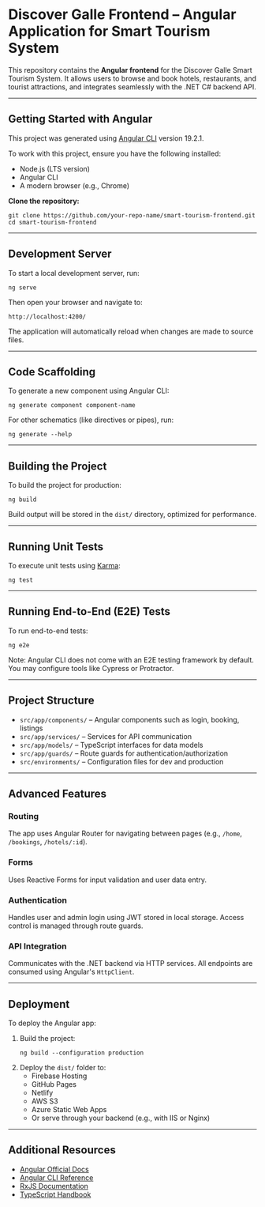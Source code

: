# Discover Galle Frontend – Angular Application for Smart Tourism System

This repository contains the **Angular frontend** for the Discover Galle Smart Tourism System. It allows users to browse and book hotels, restaurants, and tourist attractions, and integrates seamlessly with the .NET C# backend API.

---

## Getting Started with Angular

This project was generated using [Angular CLI](https://github.com/angular/angular-cli) version 19.2.1.

To work with this project, ensure you have the following installed:

- Node.js (LTS version)
- Angular CLI  
- A modern browser (e.g., Chrome)

**Clone the repository:**
```
git clone https://github.com/your-repo-name/smart-tourism-frontend.git
cd smart-tourism-frontend
```

---

## Development Server

To start a local development server, run:
```
ng serve
```

Then open your browser and navigate to:
```
http://localhost:4200/
```

The application will automatically reload when changes are made to source files.

---

## Code Scaffolding

To generate a new component using Angular CLI:
```
ng generate component component-name
```

For other schematics (like directives or pipes), run:
```
ng generate --help
```

---

## Building the Project

To build the project for production:
```
ng build
```

Build output will be stored in the `dist/` directory, optimized for performance.

---

## Running Unit Tests

To execute unit tests using [Karma](https://karma-runner.github.io):
```
ng test
```

---

## Running End-to-End (E2E) Tests

To run end-to-end tests:
```
ng e2e
```

Note: Angular CLI does not come with an E2E testing framework by default. You may configure tools like Cypress or Protractor.

---

## Project Structure

- `src/app/components/` – Angular components such as login, booking, listings  
- `src/app/services/` – Services for API communication  
- `src/app/models/` – TypeScript interfaces for data models  
- `src/app/guards/` – Route guards for authentication/authorization  
- `src/environments/` – Configuration files for dev and production

---

## Advanced Features

### Routing

The app uses Angular Router for navigating between pages (e.g., `/home`, `/bookings`, `/hotels/:id`).

### Forms

Uses Reactive Forms for input validation and user data entry.

### Authentication

Handles user and admin login using JWT stored in local storage. Access control is managed through route guards.

### API Integration

Communicates with the .NET backend via HTTP services. All endpoints are consumed using Angular's `HttpClient`.

---

## Deployment

To deploy the Angular app:

1. Build the project:
    ```
    ng build --configuration production
    ```
2. Deploy the `dist/` folder to:
    - Firebase Hosting  
    - GitHub Pages  
    - Netlify  
    - AWS S3  
    - Azure Static Web Apps  
    - Or serve through your backend (e.g., with IIS or Nginx)

---

## Additional Resources

- [Angular Official Docs](https://angular.dev/start)
- [Angular CLI Reference](https://angular.dev/tools/cli)
- [RxJS Documentation](https://rxjs.dev)
- [TypeScript Handbook](https://www.typescriptlang.org/docs/)
